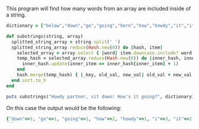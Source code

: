 This program will find how many words from an array are included inside of a string.
```Ruby
dictionary = ["below","down","go","going","horn","how","howdy","it","i","low","own","part","partner","sit"]

def substrings(string, array)
  splitted_string_array = string.split(' ')
  splitted_string_array.reduce(Hash.new(0)) do |hash, item|
    selected_array = array.select { |word| item.downcase.include? word }
    temp_hash = selected_array.reduce(Hash.new(0)) do |inner_hash, inner_item|
      inner_hash.update(inner_item => inner_hash[inner_item] + 1)
    end
    hash.merge(temp_hash) { |_key, old_val, new_val| old_val + new_val }
  end.sort.to_h
end

puts substrings("Howdy partner, sit down! How's it going?", dictionary)
```
On this case the output would be the following:
````Ruby
{"down"=>1, "go"=>1, "going"=>1, "how"=>2, "howdy"=>1, "i"=>3, "it"=>2, "own"=>1, "part"=>1, "partner"=>1, "sit"=>1}
```
